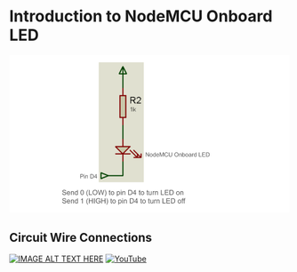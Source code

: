 # Introduction to NodeMCU Onboard LED

![NodeMCU LED](https://github.com/aritya-arjunan/wps_hexapod_workshop/blob/main/nodemcu/onboard_led_test/nodemcu_led.png)

## Circuit Wire Connections
[![IMAGE ALT TEXT HERE](https://img.youtube.com/vi/8mfu5oMrM4Q/0.jpg)](https://www.youtube.com/watch?v=8mfu5oMrM4Q)
[![YouTube](http://i.ytimg.com/vi/8mfu5oMrM4Q/hqdefault.jpg)](https://www.youtube.com/watch?v=8mfu5oMrM4Q)
